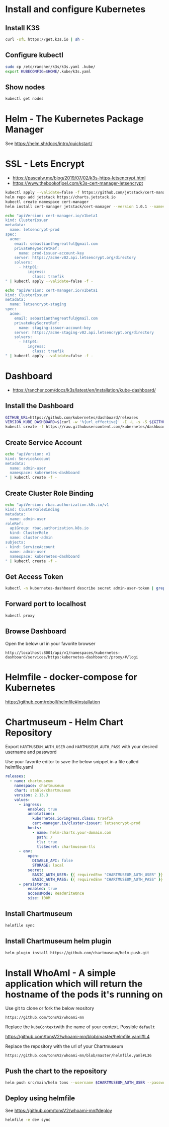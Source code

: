 # Install and configure Kubernetes
## Install K3S
```bash
curl -sfL https://get.k3s.io | sh -
```

## Configure kubectl
```bash
sudo cp /etc/rancher/k3s/k3s.yaml .kube/
export KUBECONFIG=$HOME/.kube/k3s.yaml
```

## Show nodes
```bash
kubectl get nodes
```

# Helm - The Kubernetes Package Manager
See https://helm.sh/docs/intro/quickstart/

# SSL - Lets Encrypt
* https://pascalw.me/blog/2019/07/02/k3s-https-letsencrypt.html
* https://www.thebookofjoel.com/k3s-cert-manager-letsencrypt

```bash
kubectl apply --validate=false -f https://github.com/jetstack/cert-manager/releases/download/v1.0.1/cert-manager.crds.yaml
helm repo add jetstack https://charts.jetstack.io
kubectl create namespace cert-manager
helm install cert-manager jetstack/cert-manager --version 1.0.1 --namespace cert-manager

echo "apiVersion: cert-manager.io/v1beta1
kind: ClusterIssuer
metadata:
  name: letsencrypt-prod
spec:
  acme:
    email: sebastianthegreatful@gmail.com
    privateKeySecretRef:
      name: prod-issuer-account-key
    server: https://acme-v02.api.letsencrypt.org/directory
    solvers:
      - http01:
          ingress:
            class: traefik
" | kubectl apply --validate=false -f -

echo "apiVersion: cert-manager.io/v1beta1
kind: ClusterIssuer
metadata:
  name: letsencrypt-staging
spec:
  acme:
    email: sebastianthegreatful@gmail.com
    privateKeySecretRef:
      name: staging-issuer-account-key
    server: https://acme-staging-v02.api.letsencrypt.org/directory
    solvers:
      - http01:
          ingress:
            class: traefik
" | kubectl apply --validate=false -f -
```

# Dashboard
* https://rancher.com/docs/k3s/latest/en/installation/kube-dashboard/

## Install the Dashboard
```bash
GITHUB_URL=https://github.com/kubernetes/dashboard/releases
VERSION_KUBE_DASHBOARD=$(curl -w '%{url_effective}' -I -L -s -S ${GITHUB_URL}/latest -o /dev/null | sed -e 's|.*/||')
kubectl create -f https://raw.githubusercontent.com/kubernetes/dashboard/${VERSION_KUBE_DASHBOARD}/aio/deploy/recommended.yaml
```

## Create Service Account
```bash
echo "apiVersion: v1
kind: ServiceAccount
metadata:
  name: admin-user
  namespace: kubernetes-dashboard
" | kubectl create -f -
```

## Create Cluster Role Binding
```bash
echo "apiVersion: rbac.authorization.k8s.io/v1
kind: ClusterRoleBinding
metadata:
  name: admin-user
roleRef:
  apiGroup: rbac.authorization.k8s.io
  kind: ClusterRole
  name: cluster-admin
subjects:
- kind: ServiceAccount
  name: admin-user
  namespace: kubernetes-dashboard
" | kubectl create -f -
```

## Get Access Token
```bash
kubectl -n kubernetes-dashboard describe secret admin-user-token | grep ^token
```

## Forward port to localhost
```bash
kubectl proxy
```

## Browse Dashboard
Open the below url in your favorite browser

`http://localhost:8001/api/v1/namespaces/kubernetes-dashboard/services/https:kubernetes-dashboard:/proxy/#/logi`

# Helmfile - docker-compose for Kubernetes
https://github.com/roboll/helmfile#installation

# Chartmuseum - Helm Chart Repository
Export `HARTMUSEUM_AUTH_USER` and `HARTMUSEUM_AUTH_PASS` with your desired username and password

Use your favorite editor to save the below snippet in a file called helmfile.yaml
```yaml
releases:
  - name: chartmuseum
    namespace: chartmuseum
    chart: stable/chartmuseum
    version: 2.13.3
    values:
      - ingress:
          enabled: true
          annotations:
            kubernetes.io/ingress.class: traefik
            cert-manager.io/cluster-issuer: letsencrypt-prod
          hosts:
            - name: helm-charts.your-domain.com
              path: /
              tls: true
              tlsSecret: chartmuseum-tls
      - env:
          open:
            DISABLE_API: false
            STORAGE: local
          secret:
            BASIC_AUTH_USER: {{ requiredEnv "CHARTMUSEUM_AUTH_USER" }}
            BASIC_AUTH_PASS: {{ requiredEnv "CHARTMUSEUM_AUTH_PASS" }}
      - persistence:
          enabled: true
          accessMode: ReadWriteOnce
          size: 100M
```

## Install Chartmuseum
```bash
helmfile sync
```

## Install Chartmuseum helm plugin
```bash
helm plugin install https://github.com/chartmuseum/helm-push.git
```

# Install WhoAmI - A simple application which will return the hostname of the pods it's running on
Use git to clone or fork the below reository

`https://github.com/tonsV2/whoami-mn`

Replace the `kubeContext`with the name of your context. Possible `default`

https://github.com/tonsV2/whoami-mn/blob/master/helmfile.yaml#L4

Replace the repository with the url of your Chartmuseum

`https://github.com/tonsV2/whoami-mn/blob/master/helmfile.yaml#L36`

## Push the chart to the repository
```bash
helm push src/main/helm tons --username $CHARTMUSEUM_AUTH_USER --password $CHARTMUSEUM_AUTH_PASS
```

## Deploy using helmfile
See https://github.com/tonsV2/whoami-mn#deploy
```bash
helmfile -e dev sync
```
